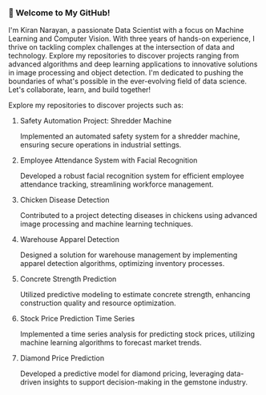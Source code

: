 ### 👋 Welcome to My GitHub!

I'm Kiran Narayan, a passionate Data Scientist with a focus on Machine Learning and Computer Vision. With three years of hands-on experience, I thrive on tackling complex challenges at the intersection of data and technology. Explore my repositories to discover projects ranging from advanced algorithms and deep learning applications to innovative solutions in image processing and object detection. I'm dedicated to pushing the boundaries of what's possible in the ever-evolving field of data science. Let's collaborate, learn, and build together!

Explore my repositories to discover projects such as:


1. Safety Automation Project: Shredder Machine

    Implemented an automated safety system for a shredder machine, ensuring secure operations in industrial settings.

2. Employee Attendance System with Facial Recognition

    Developed a robust facial recognition system for efficient employee attendance tracking, streamlining workforce management.

3. Chicken Disease Detection

    Contributed to a project detecting diseases in chickens using advanced image processing and machine learning techniques.

4. Warehouse Apparel Detection

    Designed a solution for warehouse management by implementing apparel detection algorithms, optimizing inventory processes.

5. Concrete Strength Prediction

    Utilized predictive modeling to estimate concrete strength, enhancing construction quality and resource optimization.

6. Stock Price Prediction Time Series

    Implemented a time series analysis for predicting stock prices, utilizing machine learning algorithms to forecast market trends.

7. Diamond Price Prediction

    Developed a predictive model for diamond pricing, leveraging data-driven insights to support decision-making in the gemstone industry.



